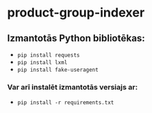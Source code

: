 # product-group-indexer
## Izmantotās Python bibliotēkas:
- `pip install requests`
- `pip install lxml`
- `pip install fake-useragent`
### Var arī instalēt izmantotās versiajs ar:
- `pip install -r requirements.txt`